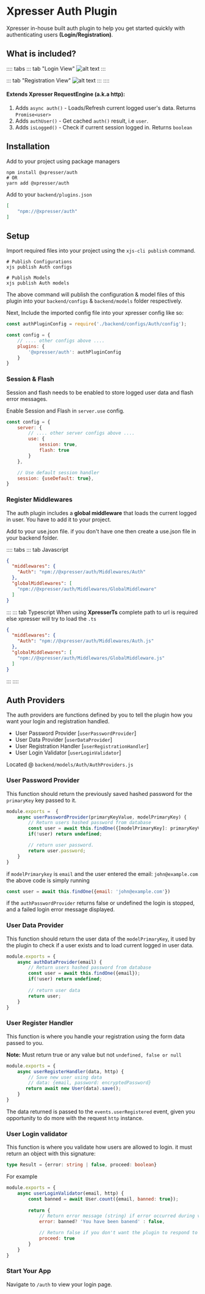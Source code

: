 # Xpresser Auth Plugin

Xpresser in-house built auth plugin to help you get started quickly with authenticating users **(Login/Registration)**.

## What is included?
:::: tabs
::: tab "Login View"
![alt text](../../../images/auth/sign-in.png)
:::

::: tab "Registration View"
![alt text](../../../images/auth/sign-up.png)
:::
::::

#### Extends Xpresser RequestEngine (a.k.a http): 
1. Adds `async auth()` - Loads/Refresh current logged user's data. Returns `Promise<user>`
2. Adds `authUser()` - Get cached `auth()` result, i.e `user`.
3. Adds `isLogged()` - Check if current session logged in. Returns `boolean`
    
## Installation
Add to your project using package managers
```shell script
npm install @xpresser/auth
# OR
yarn add @xpresser/auth
```

Add to your `backend/plugins.json`
```json
[
    "npm://@xpresser/auth"
]
```

## Setup
Import required files into your project using the `xjs-cli publish` command.
```shell script
# Publish Configurations
xjs publish Auth configs

# Publish Models
xjs publish Auth models
```
The above command will publish the configuration & model files of this plugin into your `backend/configs` & `backend/models` folder respectively.


Next, Include the imported config file into your xpresser config like so:
```javascript
const authPluginConfig = require('./backend/configs/Auth/config');

const config = {
    // .... other configs above ....
    plugins: {
        '@xpresser/auth': authPluginConfig
    }
}
```

### Session & Flash
Session and flash needs to be enabled to store logged user data and flash error messages.

Enable Session and Flash in `server.use` config.
```javascript
const config = {
    server: {
        // .... other server configs above ....
        use: {
            session: true,
            flash: true
        }
    },

    // Use default session handler
    session: {useDefault: true},
}
```

### Register Middlewares
The auth plugin includes a **global middleware** that loads the current logged in user.
You have to add it to your project.

Add to your use.json file. if you don't have one then create a use.json file in your backend folder.

:::: tabs
::: tab Javascript
```json
{
  "middlewares": {
    "Auth": "npm://@xpresser/auth/Middlewares/Auth"
  },
  "globalMiddlewares": [
    "npm://@xpresser/auth/Middlewares/GlobalMiddleware"
  ]
}
```
:::
::: tab Typescript
When using **XpresserTs** complete path to url is required else xpresser will try to load the `.ts`
```json
{
  "middlewares": {
    "Auth": "npm://@xpresser/auth/Middlewares/Auth.js"
  },
  "globalMiddlewares": [
    "npm://@xpresser/auth/Middlewares/GlobalMiddleware.js"
  ]
}
```
:::
::::

## Auth Providers
The auth providers are functions defined by you to tell the plugin how you want your login and registration handled.

- User Password Provider [`userPasswordProvider`]
- User Data Provider [`userDataProvider`]
- User Registration Handler [`userRegistrationHandler`]
- User Login Validator [`userLoginValidator`]

Located @ `backend/models/Auth/AuthProviders.js` 

### User Password Provider
This function should return the previously saved hashed password for the `primaryKey` key passed to it.

```javascript
module.exports =  {
    async userPasswordProvider(primaryKeyValue, modelPrimaryKey) {
        // Return users hashed password from database
        const user = await this.findOne({[modelPrimaryKey]: primaryKeyValue});
        if(!user) return undefined;

        // return user password.
        return user.password;
    }
}
```

if `modelPrimarykey` is `email` and the user entered the email: `john@example.com` the above code is simply running
```javascript
const user = await this.findOne({email: 'john@example.com'})
```

if the `authPasswordProvider` returns false or undefined the login is stopped, and a failed login error message displayed.

### User Data Provider
This function should return the user data of the `modelPrimaryKey`, it used by the plugin to check if a user exists and to load current logged in user data.

```javascript
module.exports = {
    async authDataProvider(email) {
        // Return users hashed password from database
        const user = await this.findOne({email});
        if(!user) return undefined;
        
        // return user data
        return user;
    }
}
```

### User Register Handler
This function is where you handle your registration using the form data passed to you.

**Note:** Must return true or any value but not `undefined, false or null`
```javascript
module.exports = {
    async userRegisterHandler(data, http) {
        // Save new user using data
        // data: {email, password: encryptedPassword}
       return await new User(data).save();
    }
}
```
The data returned is passed to the `events.userRegistered` event, given you opportunity to do more with the request `http` instance.


### User Login validator
This function is where you validate how users are allowed to login. it must return an object with this signature: 
```typescript
type Result = {error: string | false, proceed: boolean}
```
For example
```javascript
module.exports = {
    async userLoginValidator(email, http) {
        const banned = await User.count({email, banned: true});
        
        return {
            // Return error message (string) if error occurred during validation.
            error: banned? 'You have been banend' : false,

            // Return false if you don't want the plugin to respond to this request.
            proceed: true
        }
    }
}
```




### Start Your App
Navigate to `/auth` to view your login page.

